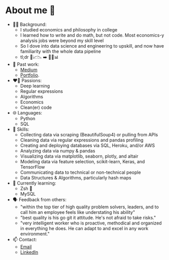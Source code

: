 # About me 👋
- 👨‍💻 Background:
    - I studied economics and philosophy in college
    - I learned how to write and do math, but not code. Most economics-y analysis jobs were beyond my skill level
    - So I dove into data science and engineering to upskill, and now have familiarity with the whole data pipeline
    - tl;dr 📜📈📉 ➡️ 🧽🤖📊
- 📝 Past work:
    - [Medium](https://medium.com/@ryan.koul)
    - [Portfolio](https://ryankoul.github.io/).
- ❤️‍🔥 Passions:
    - Deep learning
    - Regular expressions
    - Algorithms
    - Economics
    - Clean(er) code
- 🌐 Languages:
    - Python
    - SQL
- 🤹 Skills: 
    - Collecting data via scraping (BeautifulSoup4) or pulling from APIs
    - Cleaning data via regular expressions and pandas profiling
    - Creating and deploying databases via SQL, Heroku, and/or AWS
    - Analyzing data via numpy & pandas
    - Visualizing data via matplotlib, seaborn, plotly, and altair
    - Modeling data via feature selection, scikit-learn, Keras, and TensorFlow
    - Communicating data to technical or non-technical people
    - Data Structures & Algorithms, particularly hash maps
- 🌱 Currently learning:
    - Zsh 🐚
    - MySQL
- 🗣️ Feedback from others:
    - "within the top tier of high quality problem solvers, leaders, and to call him an employee feels like understating his ability"
    - "best quality is his go git it attitude. He's not afraid to take risks."
    - "very intelligent worker who is proactive, methodical and organized in everything he does. He can adapt to and excel in any work environment."
- 📫 Contact: 
    - [Email](ryan.koul@gmail.com)
    - [LinkedIn](https://www.linkedin.com/in/ryankoul/)

